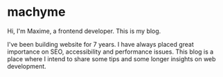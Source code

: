 # machyme

Hi, I'm Maxime, a frontend developer. This is my blog.

I've been building website for 7 years. I have always placed great importance on SEO, accessibility and performance issues. This blog is a place where I intend to share some tips and some longer insights on web development.

